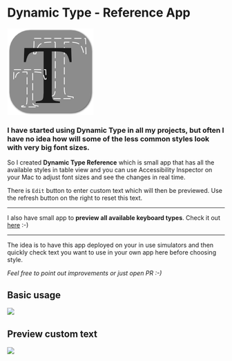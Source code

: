 # Dynamic Type - Reference App

![](Images/mini_logo.png)

### I have started using Dynamic Type in all my projects, but often I have no idea how will some of the less common styles look with very big font sizes.

So I created **Dynamic Type Reference** which is small app that has all the available styles in table view and you can use Accessibility Inspector on your Mac to adjust font sizes and see the changes in real time.

There is `Edit` button to enter custom text which will then be previewed. Use the refresh button on the right to reset this text.

------

I also have small app to **preview all available keyboard types**. Check it out [here](https://github.com/nemecek-filip/KeyboardPreview.iOS) :-)

-----

The idea is to have this app deployed on your in use simulators and then quickly check text you want to use in your own app here before choosing style. 

*Feel free to point out improvements or just open PR :-)*

## Basic usage

![](GIFs/first-demo.gif)

## Preview custom text

![](GIFs/second-demo.gif)
